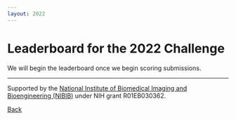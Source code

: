 ```yaml
---
layout: 2022
---
```


# Leaderboard for the 2022 Challenge

We will begin the leaderboard once we begin scoring submissions.

---

Supported by the [National Institute of Biomedical Imaging and Bioengineering (NIBIB)](https://www.nibib.nih.gov/) under NIH grant R01EB030362.

[Back](../)
